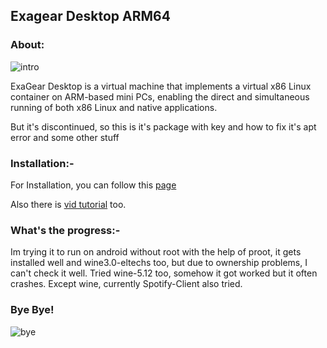 ## Exagear Desktop ARM64

### About:
![intro](https://cdn.discordapp.com/attachments/763587003672428575/803231537809850458/IMG_20210125_172452.png)

ExaGear Desktop is a virtual machine that implements a virtual x86 Linux container on ARM-based mini PCs, enabling the direct and simultaneous running of both x86 Linux and native applications.

But it's discontinued, so this is it's package with key and how to fix it's apt error and some other stuff


### Installation:-

For Installation, you can follow this [page](https://github.com/GxmerSam/Exagear-Desktop-ARM64/blob/master/Installation.md)

Also there is [vid tutorial](https://youtu.be/ll6sPtcWDtI) too.


### What's the progress:-

Im trying it to run on android without root with the help of proot, it gets installed well and wine3.0-eltechs too, but due to ownership problems, I can't check it well. Tried wine-5.12 too, somehow it got worked but it often crashes.
Except wine, currently Spotify-Client also tried.


### Bye Bye!
![bye](https://cdn.discordapp.com/attachments/763587003672428575/803239659529830450/IMG_20210125_175728.png)
